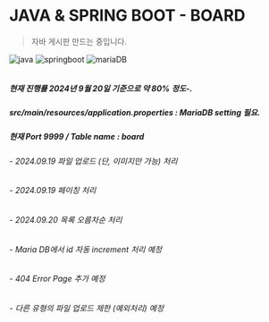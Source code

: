 # JAVA & SPRING BOOT - BOARD
> 자바 게시판 만드는 중입니다.

![java](https://img.shields.io/badge/Java-ED8B00?style=for-the-badge&logo=openjdk&logoColor=white)
![springboot](	https://img.shields.io/badge/Spring-6DB33F?style=for-the-badge&logo=spring&logoColor=white)
![mariaDB](	https://img.shields.io/badge/MariaDB-003545?style=for-the-badge&logo=mariadb&logoColor=white)


######

##### 현재 진행률 2024년 9월 20일 기준으로 약 80% 정도-.
##### src/main/resources/application.properties : MariaDB setting 필요.
##### 현재 Port 9999 / Table name : board

###### - 2024.09.19 파일 업로드 (단, 이미지만 가능) 처리
###### - 2024.09.19 페이칭 처리
###### - 2024.09.20 목록 오름차순 처리
###### - Maria DB에서 id 자동 increment 처리 예정
###### - 404 Error Page 추가 예정
###### - 다른 유형의 파일 업로드 제한 (예외처리) 예정
